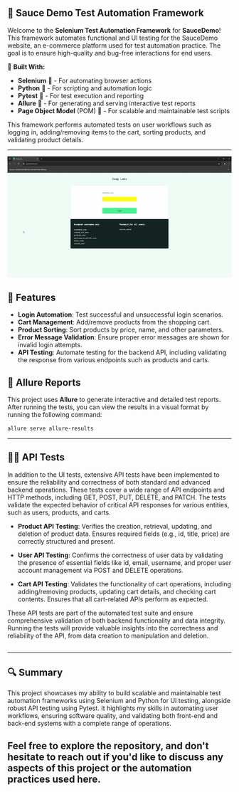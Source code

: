 ## 🛒 Sauce Demo Test Automation Framework

Welcome to the **Selenium Test Automation Framework** for **SauceDemo**! This framework automates functional and UI testing for the SauceDemo website, an e-commerce platform used for test automation practice. The goal is to ensure high-quality and bug-free interactions for end users.

🔧 **Built With:**
- **Selenium** 🐍 - For automating browser actions
- **Python** 🐍 - For scripting and automation logic
- **Pytest** 🐍 - For test execution and reporting
- **Allure** 🌟 - For generating and serving interactive test reports
- **Page Object Model** (POM) 📂 - For scalable and maintainable test scripts

This framework performs automated tests on user workflows such as logging in, adding/removing items to the cart, sorting products, and validating product details.

---
![Successful Purchase](SwagLabsGIF.gif)

## 🚀 Features

- **Login Automation**: Test successful and unsuccessful login scenarios.
- **Cart Management**: Add/remove products from the shopping cart.
- **Product Sorting**: Sort products by price, name, and other parameters.
- **Error Message Validation**: Ensure proper error messages are shown for invalid login attempts.
- **API Testing**: Automate testing for the backend API, including validating the response from various endpoints such as products and carts.

## 🌟 Allure Reports

This project uses **Allure** to generate interactive and detailed test reports. After running the tests, you can view the results in a visual format by running the following command:

```bash
allure serve allure-results
```

---
## 🧑‍💻 API Tests

In addition to the UI tests, extensive API tests have been implemented to ensure the reliability and correctness of both standard and advanced backend operations. These tests cover a wide range of API endpoints and HTTP methods, including GET, POST, PUT, DELETE, and PATCH. The tests validate the expected behavior of critical API responses for various entities, such as users, products, and carts.

- **Product API Testing**: Verifies the creation, retrieval, updating, and deletion of product data. Ensures required fields (e.g., id, title, price) are correctly structured and present.
  
- **User API Testing**: Confirms the correctness of user data by validating the presence of essential fields like id, email, username, and proper user account management via POST and DELETE operations.
  
- **Cart API Testing**: Validates the functionality of cart operations, including adding/removing products, updating cart details, and checking cart contents. Ensures that all cart-related APIs perform as expected.

These API tests are part of the automated test suite and ensure comprehensive validation of both backend functionality and data integrity. Running the tests will provide valuable insights into the correctness and reliability of the API, from data creation to manipulation and deletion.
##
---
## 🔍 Summary

This project showcases my ability to build scalable and maintainable test automation frameworks using Selenium and Python for UI testing, alongside robust API testing using Pytest. It highlights my skills in automating user workflows, ensuring software quality, and validating both front-end and back-end systems with a complete range of operations.

Feel free to explore the repository, and don't hesitate to reach out if you'd like to discuss any aspects of this project or the automation practices used here. 
---
